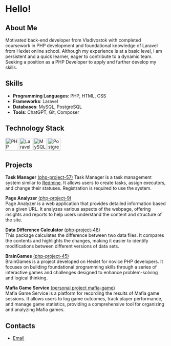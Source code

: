 # Hello!

## About Me

Motivated back-end developer from Vladivostok with completed coursework in PHP development and foundational knowledge of Laravel from Hexlet online school. Although my experience is at a basic level, I am persistent and a quick learner, eager to contribute to a dynamic team. Seeking a position as a PHP Developer to apply and further develop my skills.

## Skills

- **Programming Languages**: PHP, HTML, CSS
- **Frameworks**: Laravel
- **Databases**: MySQL, PostgreSQL
- **Tools**: ChatGPT, Git, Composer

## Technology Stack

[<img src="https://cdn.simpleicons.org/php/777BB4" alt="PHP" width="40" />](https://www.php.net/)
[<img src="https://cdn.simpleicons.org/laravel/FF2D20" alt="Laravel" width="40" />](https://laravel.com/)
[<img src="https://cdn.simpleicons.org/mysql/4479A1" alt="MySQL" width="40" />](https://www.mysql.com/)
[<img src="https://cdn.simpleicons.org/postgresql/336791" alt="PostgreSQL" width="40" />](https://www.postgresql.org/)

## **Projects**

**Task Manager** [(php-project-57)](https://github.com/ruzen01/php-project-57)
Task Manager is a task management system similar to [Redmine](http://www.redmine.org/). It allows users to create tasks, assign executors, and change their statuses. Registration is required to use the system.

**Page Analyzer** [(php-project-9)](https://github.com/ruzen01/php-project-9)  
Page Analyzer is a web application that provides detailed information based on a given URL. It analyzes various aspects of the webpage, offering insights and reports to help users understand the content and structure of the site.

**Data Difference Calculator** [(php-project-48)](https://github.com/ruzen01/php-project-48)  
This package calculates the difference between two data files. It compares the contents and highlights the changes, making it easier to identify modifications between different versions of data sets.

**BrainGames** [(php-project-45)](https://github.com/ruzen01/php-project-45)  
BrainGames is a project developed on Hexlet for novice PHP developers. It focuses on building foundational programming skills through a series of interactive games and challenges designed to enhance problem-solving and logical thinking.

**Mafia Game Service** [(personal project mafia-game)](https://github.com/ruzen01/mafia-game)  
Mafia Game Service is a platform for recording the results of Mafia game sessions. It allows users to log game outcomes, track player performance, and manage game statistics, providing a comprehensive tool for organizing and analyzing Mafia games.

## Contacts

- [Email](mailto:your.email@example.com)

<!--
ruzen01/ruzen01 is a ✨ _special_ ✨ repository because its README.md (this file) appears on your GitHub profile.

Here are some ideas to get you started:

- 🔭 I’m currently working on ...
- 🌱 I’m currently learning ...
- 👯 I’m looking to collaborate on ...
- 🤔 I’m looking for help with ...
- 💬 Ask me about ...
- 📫 How to reach me: ...
- 😄 Pronouns: ...
- ⚡ Fun fact: ...
-->
